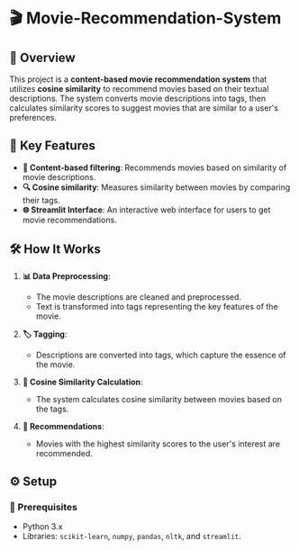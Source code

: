 # 🎬 Movie-Recommendation-System

## 🌟 Overview

This project is a **content-based movie recommendation system** that utilizes **cosine similarity** to recommend movies based on their textual descriptions. The system converts movie descriptions into tags, then calculates similarity scores to suggest movies that are similar to a user's preferences.

## 🔑 Key Features

- **🎥 Content-based filtering**: Recommends movies based on similarity of movie descriptions.
- **🔍 Cosine similarity**: Measures similarity between movies by comparing their tags.
- **🌐 Streamlit Interface**: An interactive web interface for users to get movie recommendations.

## 🛠️ How It Works

1. **📊 Data Preprocessing**:
   - The movie descriptions are cleaned and preprocessed.
   - Text is transformed into tags representing the key features of the movie.

2. **🏷️ Tagging**:
   - Descriptions are converted into tags, which capture the essence of the movie.

3. **📐 Cosine Similarity Calculation**:
   - The system calculates cosine similarity between movies based on the tags.

4. **🤖 Recommendations**:
   - Movies with the highest similarity scores to the user's interest are recommended.

## ⚙️ Setup

### 🧰 Prerequisites

- Python 3.x
- Libraries: `scikit-learn`, `numpy`, `pandas`, `nltk`, and `streamlit`.

